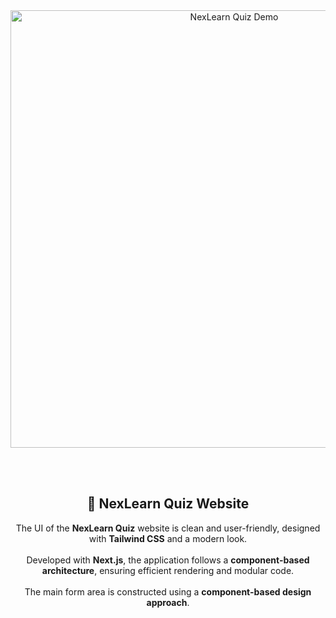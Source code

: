 <div align="center">

  <img src="https://github.com/user-attachments/assets/312547e5-4595-4cee-a2e4-92cffe415979" alt="NexLearn Quiz Demo" width="700"/>

  <br><br>

  <h2>🧠 NexLearn Quiz Website</h2>

  <p style="max-width: 700px;">
    The UI of the <strong>NexLearn Quiz</strong> website is clean and user-friendly, designed with <strong>Tailwind CSS</strong> and a modern look.
    <br><br>
    Developed with <strong>Next.js</strong>, the application follows a <strong>component-based architecture</strong>, ensuring efficient rendering and modular code.
    <br><br>
    The main form area is constructed using a <strong>component-based design approach</strong>.
  </p>

</div>
